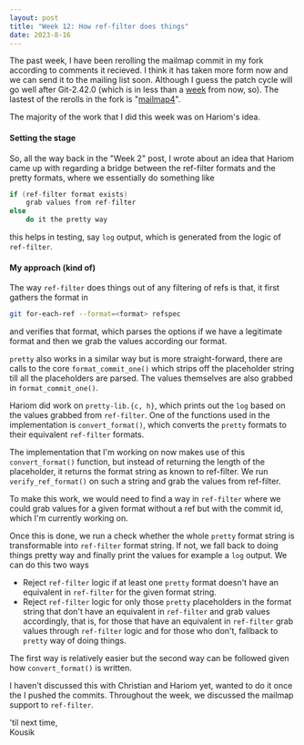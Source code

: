 ```yaml
---
layout: post
title: "Week 12: How ref-filter does things"
date: 2023-8-16
---
```


The past week, I have been rerolling the mailmap commit in my fork according to
comments it recieved. I think it has taken more form now and we can send it to
the mailing list soon. Although I guess the patch cycle will go well after
Git-2.42.0 (which is in less than a [week](http://tinyurl.com/gitcal) from now, so). The lastest of the
rerolls in the fork is "[mailmap4](https://github.com/five-sh/git/commits/mailmap4)". <br />

The majority of the work that I did this week was on Hariom's idea.

#### Setting the stage

So, all the way back in the "Week 2" post, I wrote about an idea that Hariom
came up with regarding a bridge between the ref-filter formats and the pretty
formats, where we essentially do something like

``` c
if (ref-filter format exists)
	grab values from ref-filter
else
	do it the pretty way
```

this helps in testing, say `log` output, which is generated from the logic of
`ref-filter`. <br />

#### My approach (kind of)

The way `ref-filter` does things out of any filtering of refs is that, it first
gathers the format in

``` sh
git for-each-ref --format=<format> refspec
```

and verifies that format, which parses the options if we have a legitimate
format and then we grab the values according our format.

`pretty` also works in a similar way but is more straight-forward, there are
calls to the core `format_commit_one()` which strips off the placeholder string
till all the placeholders are parsed. The values themselves are also grabbed in
`format_commit_one()`. <br />

Hariom did work on `pretty-lib.{c, h}`, which prints out the `log` based on the
values grabbed from `ref-filter`. One of the functions used in the
implementation is `convert_format()`, which converts the `pretty` formats to
their equivalent `ref-filter` formats. <br />

The implementation that I'm working on now makes use of this `convert_format()`
function, but instead of returning the length of the placeholder, it returns the
format string as known to ref-filter. We run `verify_ref_format()` on such a
string and grab the values from ref-filter. <br />

To make this work, we would need to find a way in `ref-filter` where we could
grab values for a given format without a ref but with the commit id, which I'm
currently working on. <br />

Once this is done, we run a check whether the whole `pretty` format string is
transformable into `ref-filter` format string. If not, we fall back to doing
things pretty way and finally print the values for example a `log` output. We
can do this two ways

- Reject `ref-filter` logic if at least one `pretty` format doesn't have an
  equivalent in `ref-filter` for the given format string.
- Reject `ref-filter` logic for only those `pretty` placeholders in the format
  string that don't have an equivalent in `ref-filter` and grab values
  accordingly, that is, for those that have an equivalent in `ref-filter` grab
  values through `ref-filter` logic and for those who don't, fallback to `pretty`
  way of doing things.

The first way is relatively easier but the second way can be followed given how
`convert_format()` is written. <br />

I haven't discussed this with Christian and Hariom yet, wanted to do it once the
I pushed the commits. Throughout the week, we discussed the mailmap support to
`ref-filter`. <br />

'til next time, <br />
Kousik
